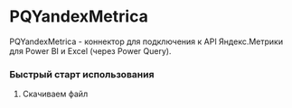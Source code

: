 # PQYandexMetrica 

PQYandexMetrica - коннектор для подключения к API Яндекс.Метрики для Power BI и Excel (через Power Query).

### Быстрый старт использования

1. Скачиваем файл